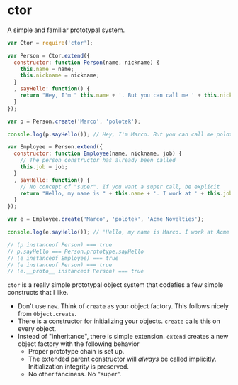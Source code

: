 ctor
====

A simple and familiar prototypal system.

```js
var Ctor = require('ctor');

var Person = Ctor.extend({
  constructor: function Person(name, nickname) {
    this.name = name;
    this.nickname = nickname;
  }
  , sayHello: function() {
    return "Hey, I'm " this.name + '. But you can call me ' + this.nickname; 
  }
});

var p = Person.create('Marco', 'polotek');

console.log(p.sayHello()); // Hey, I'm Marco. But you can call me polotek

var Employee = Person.extend({
  constructor: function Employee(name, nickname, job) {
    // The person constructor has already been called
    this.job = job;
  }
  , sayHello: function() {
    // No concept of "super". If you want a super call, be explicit
    return "Hello, my name is " + this.name + '. I work at ' + this.job;
  }
});

var e = Employee.create('Marco', 'polotek', 'Acme Novelties');

console.log(e.sayHello()); // 'Hello, my name is Marco. I work at Acme Novelties'

// (p instanceof Person) === true
// p.sayHello === Person.prototype.sayHello
// (e instanceof Employee) === true
// (e instanceof Person) === true
// (e.__proto__ instanceof Person) === true
```

`ctor` is a really simple prototypal object system that codefies a few simple constructs that I like.

  * Don't use `new`. Think of `create` as your object factory. This follows nicely from `Object.create`.
  * There is a constructor for initializing your objects. `create` calls this on every object.
  * Instead of "inheritance", there is simple extension. `extend` creates a new object factory with the following behavior
    * Proper prototype chain is set up.
    * The extended parent constructor will *always* be called implicitly. Initialization integrity is preserved.
    * No other fanciness. No "super".
